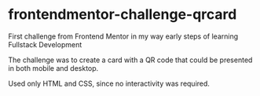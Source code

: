 # frontendmentor-challenge-qrcard
First challenge from Frontend Mentor in my way early steps of learning Fullstack Development

The challenge was to create a card with a QR code that could be presented in both mobile and desktop.

Used only HTML and CSS, since no interactivity was required.
